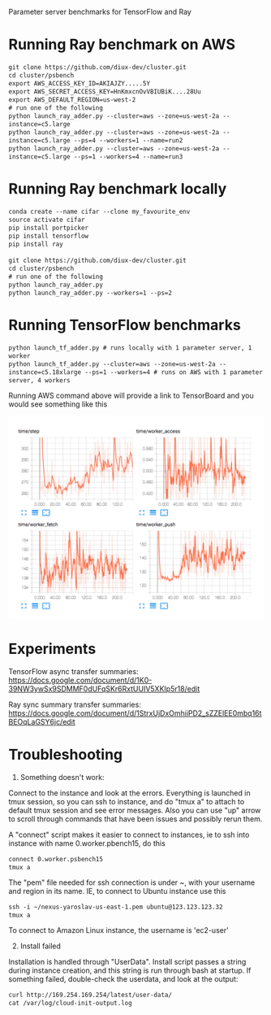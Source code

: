 Parameter server benchmarks for TensorFlow and Ray

# Running Ray benchmark on AWS
```
git clone https://github.com/diux-dev/cluster.git
cd cluster/psbench
export AWS_ACCESS_KEY_ID=AKIAJZY.....5Y
export AWS_SECRET_ACCESS_KEY=HnKmxcnOvVBIUBiK....28Uu
export AWS_DEFAULT_REGION=us-west-2
# run one of the following
python launch_ray_adder.py --cluster=aws --zone=us-west-2a --instance=c5.large
python launch_ray_adder.py --cluster=aws --zone=us-west-2a --instance=c5.large --ps=4 --workers=1 --name=run2
python launch_ray_adder.py --cluster=aws --zone=us-west-2a --instance=c5.large --ps=1 --workers=4 --name=run3
```

# Running Ray benchmark locally
```
conda create --name cifar --clone my_favourite_env
source activate cifar
pip install portpicker
pip install tensorflow
pip install ray

git clone https://github.com/diux-dev/cluster.git
cd cluster/psbench
# run one of the following
python launch_ray_adder.py
python launch_ray_adder.py --workers=1 --ps=2
```


# Running TensorFlow benchmarks

```
python launch_tf_adder.py # runs locally with 1 parameter server, 1 worker
python launch_tf_adder.py --cluster=aws --zone=us-west-2a --instance=c5.18xlarge --ps=1 --workers=4 # runs on AWS with 1 parameter server, 4 workers
```

Running AWS command above will provide a link to TensorBoard and you would see something like this

<img src="4worker.png">

# Experiments

TensorFlow async transfer summaries: https://docs.google.com/document/d/1K0-39NW3ywSx9SDMMF0dUFqSKr6RxtUUIV5XKIp5r18/edit

Ray sync summary transfer summaries: https://docs.google.com/document/d/1StrxUjDxOmhiiPD2_sZZElEE0mbq16tBEOqLaGSY6jc/edit


# Troubleshooting

1. Something doesn't work:

Connect to the instance and look at the errors. Everything is launched in tmux session, so you can ssh to instance, and do "tmux a" to attach to default tmux session and see error messages. Also you can use "up" arrow to scroll through commands that have been issues and possibly rerun them.

A "connect" script makes it easier to connect to instances, ie to ssh into instance with name 0.worker.pbench15, do this
```
connect 0.worker.psbench15
tmux a
```

The "pem" file needed for ssh connection is under ~, with your username and region in its name. IE, to connect to Ubuntu instance use this

```
ssh -i ~/nexus-yaroslav-us-east-1.pem ubuntu@123.123.123.32
tmux a
```

To connect to Amazon Linux instance, the username is 'ec2-user'

2. Install failed

Installation is handled through "UserData". Install script passes a string during instance creation, and this string is run through bash at startup. If something failed, double-check the userdata, and look at the output:

```
curl http://169.254.169.254/latest/user-data/
cat /var/log/cloud-init-output.log
```
